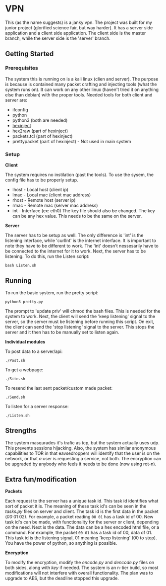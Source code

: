 # VPN
This (as the name suggests) is a janky vpn. The project was built for my junior project (glorified science fair, but way harder). It has a 
server side application and a client side application. The client side is the master branch, while the server side is the 'server' branch.

## Getting Started

### Prerequisites
The system this is running on is a kali linux (clien and server). The purpose is because is contained many packet crafting and injecting 
tools (what the system runs on). It can work on any other linux (haven't tried it on anything else than debian) with the proper tools.
Needed tools for both client and server are:
* ifconfig
* python
* python3 (both are needed)
* [hexinject](http://hexinject.sourceforge.net/)
* hex2raw (part of hexinject)
* packets.tcl (part of hexinject)
* prettypacket (part of hexinject) - Not used in main system

### Setup
**Client**

The system requires no instilation (past the tools). To use the sysem, the config file has to be properly setup.
* lhost - Local host (client ip)
* lmac - Local mac (client mac address)
* rhost - Remote host (server ip)
* rmac - Remote mac (server mac address)
* int - Interface (ex: eth0)
The key file should also be changed. The key can be any hex value.
This needs to be the same on the server.

**Server**

The server has to be setup as well. The only difference is 'int' is the listening interface, while 'curlInt' is the internet interface. It 
is important to note they have to be different to work. The 'int' doesn't nessesarily have to be connected to the internet for it to work.
Next, the server has to be listening. To do this, run the Listen script:
```
bash Listen.sh
```
## Running
To run the basic system, run the pretty script:
```
python3 pretty.py
```
The prompt to 'update priv' will chmod the bash files. This is needed for the system to work. Next, the client will send the 
'keep listening' signal to the server, so the server must be listening before running this script. On exit, the client can send 
the 'stop listening' signal to the server. This stops the server and it then has to be manually set to listen again.

**Individual modules**

To post data to a server/api:
```
./Post.sh
```
To get a webpage:
```
./Site.sh
```
To resend the last sent packet/custom made packet:
```
./Send.sh
```
To listen for a server response:
```
./Listen.sh
```
## Strengths
The system masqurades it's trafic as tcp, but the system actually uses udp. This prevents sessions hijacking. Also, the system 
has similar anonymous capabilities to TOR in that eavsedroppers will identify that the user is on the network, or that *a* user 
is requesting a service, not both. The encryption can be upgraded by anybody who feels it needs to be done (now using rot-n). 

## Extra fun/modification
**Packets**

Each request to the server has a unique task id. This task id identifies what sort of packet it is. The meaning of these task 
id's can be seen in the *tasks.py* files on server and client. The task id is the first data in the packet (*00* 01 02). For 
example, a packet reading `00 01` has a task id of 00. New task id's can be made, with functionality for the server or client, 
depending on the need. Next is the data. The data can be a hex encoded html file, or a command. For example, the packet `00 01` 
has a task id of 00, data of 01. This task id is the listening signal, 01 meaning 'keep listening' (00 to stop). You have the 
power of python, so anything is possible.

**Encryption**

To modify the encryption, modify the *encode.py* and *dencode.py* files on both sides, along with *key* if needed. The system is 
an n-tier build, so most modifications will not interfere with overall functionality. The plan was to upgrade to AES, but the 
deadline stopped this upgrade.
